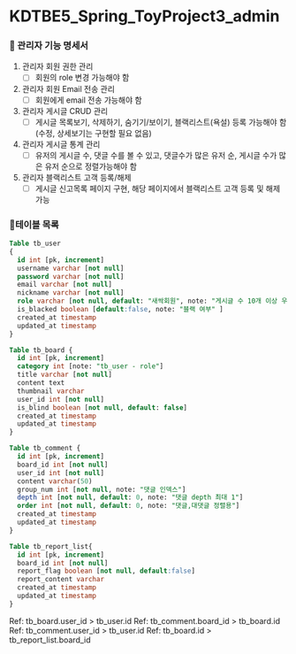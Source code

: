 # KDTBE5_Spring_ToyProject3_admin

### 📄 관리자 기능 명세서

1. 관리자 회원 권한 관리
    - [ ]  회원의 role 변경 가능해야 함
2. 관리자 회원 Email 전송 관리
    - [ ]  회원에게 email 전송 가능해야 함
3. 관리자 게시글 CRUD 관리
    - [ ]  게시글 목록보기, 삭제하기, 숨기기/보이기, 블랙리스트(욕설) 등록 가능해야 함 (수정,
      상세보기는 구현할 필요 없음)
4. 관리자 게시글 통계 관리
    - [ ]  유저의 게시글 수, 댓글 수를 볼 수 있고, 댓글수가 많은 유저 순, 게시글 수가 많은 유저
      순으로 정렬가능해야 함
5. 관리자 블랙리스트 고객 등록/해제
    - [ ]  게시글 신고목록 페이지 구현, 해당 페이지에서 블랙리스트 고객 등록 및 해제 가능
  
### 📒테이블 목록

```sql
Table tb_user 
{
  id int [pk, increment]
  username varchar [not null]
  password varchar [not null]
  email varchar [not null]
  nickname varchar [not null]
  role varchar [not null, default: "새싹회원", note: "게시글 수 10개 이상 우수 회원"]
  is_blacked boolean [default:false, note: "블랙 여부" ]
  created_at timestamp
  updated_at timestamp
}
```

```sql
Table tb_board {
  id int [pk, increment]
  category int [note: "tb_user - role"]
  title varchar [not null]
  content text
  thumbnail varchar
  user_id int [not null]
  is_blind boolean [not null, default: false]
  created_at timestamp
  updated_at timestamp
}
```

```sql
Table tb_comment {
  id int [pk, increment]
  board_id int [not null]
  user_id int [not null]
  content varchar(50)
  group_num int [not null, note: "댓글 인덱스"]
  depth int [not null, default: 0, note: "댓글 depth 최대 1"]
  order int [not null, default: 0, note: "댓글,대댓글 정렬용"]
  created_at timestamp
  updated_at timestamp
}
```

```sql
Table tb_report_list{
  id int [pk, increment]
  board_id int [not null]
  report_flag boolean [not null, default:false]
  report_content varchar
  created_at timestamp
  updated_at timestamp
}
```

Ref: tb_board.user_id > tb_user.id
Ref: tb_comment.board_id > tb_board.id
Ref: tb_comment.user_id > tb_user.id
Ref: tb_board.id > tb_report_list.board_id
